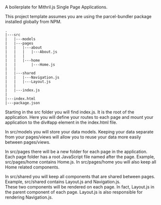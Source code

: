 A boilerplate for Mithril.js Single Page Applications.

This project template assumes you are using the parcel-bundler package installed globally from NPM.  

```
.
|---src
|   |---models
|   |---pages
|   |   |---about
|   |   |   |---About.js
|   |   |
|   |   |---home
|   |       |---Home.js
|   |
|   |---shared
|   |   |---Navigation.js
|   |   |---Layout.js
|   |
|   |---index.js
|
|---index.html
|---package.json
```

Starting in the src folder you will find index.js.  It is the root of the application.  Here you will define your routes to each page and
mount your application to the div#app element in the index.html file.  

In src/models you will store your data models.  Keeping your data separate from your pages/views will allow you to reuse your data more
easily between pages/views.

In src/pages there will be a new folder for each page in the application.  Each page folder has a root JavaScript file named after the
page.  Example, src/pages/home contains Home.js.  In src/pages/home you will also keep all Home related components.  

In src/shared you will keep all components that are shared between pages.  Example, src/shared contains Layout.js and Navigation.js.  
These two components will be rendered on each page.  In fact, Layout.js in the parent component of each page.  Layout.js is also
responsible for rendering Navigation.js.
